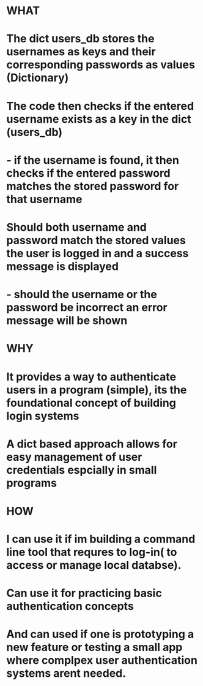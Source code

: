 # WHAT
# The dict users_db stores the usernames as keys and their corresponding passwords as values (Dictionary)
# The code then checks if the entered username exists as a key in the dict (users_db)
# - if the username is found, it then checks if the entered password matches the stored password for that username
# Should both username and password match the stored values the user is logged in and a success message is displayed
# - should the username or the password be incorrect an error message will be shown

# WHY
# It provides a way to authenticate users in a program (simple), its the foundational concept of building login systems
# A dict based approach allows for easy management of user credentials espcially in small programs

# HOW
# I can use it if im building a command line tool that requres to log-in( to access or manage local databse).
# Can use it for practicing basic authentication concepts
# And can used if one is prototyping a new feature or testing a small app where complpex user authentication systems arent needed.

